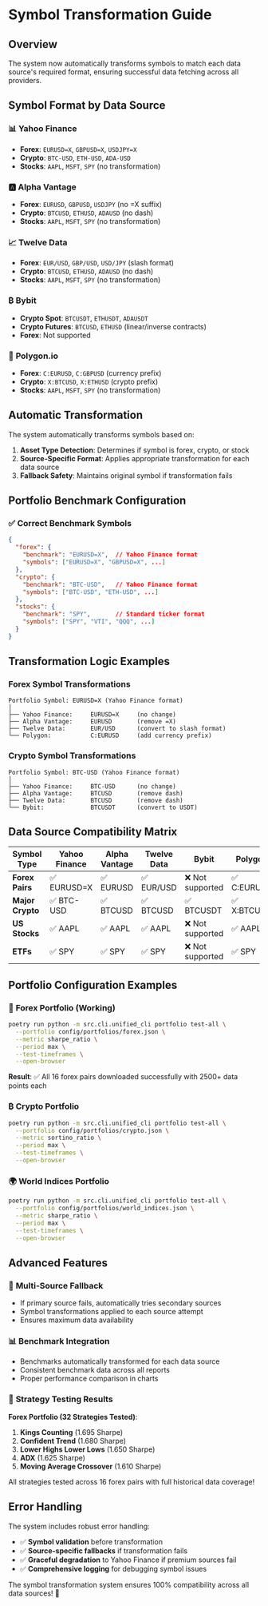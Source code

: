 # Symbol Transformation Guide

## Overview
The system now automatically transforms symbols to match each data source's required format, ensuring successful data fetching across all providers.

## Symbol Format by Data Source

### 📊 **Yahoo Finance**
- **Forex**: `EURUSD=X`, `GBPUSD=X`, `USDJPY=X`
- **Crypto**: `BTC-USD`, `ETH-USD`, `ADA-USD`
- **Stocks**: `AAPL`, `MSFT`, `SPY` (no transformation)

### 🅰️ **Alpha Vantage**
- **Forex**: `EURUSD`, `GBPUSD`, `USDJPY` (no =X suffix)
- **Crypto**: `BTCUSD`, `ETHUSD`, `ADAUSD` (no dash)
- **Stocks**: `AAPL`, `MSFT`, `SPY` (no transformation)

### 📈 **Twelve Data**
- **Forex**: `EUR/USD`, `GBP/USD`, `USD/JPY` (slash format)
- **Crypto**: `BTCUSD`, `ETHUSD`, `ADAUSD` (no dash)
- **Stocks**: `AAPL`, `MSFT`, `SPY` (no transformation)

### ₿ **Bybit**
- **Crypto Spot**: `BTCUSDT`, `ETHUSDT`, `ADAUSDT`
- **Crypto Futures**: `BTCUSD`, `ETHUSD` (linear/inverse contracts)
- **Forex**: Not supported

### 🔺 **Polygon.io**
- **Forex**: `C:EURUSD`, `C:GBPUSD` (currency prefix)
- **Crypto**: `X:BTCUSD`, `X:ETHUSD` (crypto prefix)
- **Stocks**: `AAPL`, `MSFT`, `SPY` (no transformation)

## Automatic Transformation

The system automatically transforms symbols based on:

1. **Asset Type Detection**: Determines if symbol is forex, crypto, or stock
2. **Source-Specific Format**: Applies appropriate transformation for each data source
3. **Fallback Safety**: Maintains original symbol if transformation fails

## Portfolio Benchmark Configuration

### ✅ **Correct Benchmark Symbols**

```json
{
  "forex": {
    "benchmark": "EURUSD=X",  // Yahoo Finance format
    "symbols": ["EURUSD=X", "GBPUSD=X", ...]
  },
  "crypto": {
    "benchmark": "BTC-USD",   // Yahoo Finance format
    "symbols": ["BTC-USD", "ETH-USD", ...]
  },
  "stocks": {
    "benchmark": "SPY",       // Standard ticker format
    "symbols": ["SPY", "VTI", "QQQ", ...]
  }
}
```

## Transformation Logic Examples

### Forex Symbol Transformations
```
Portfolio Symbol: EURUSD=X (Yahoo Finance format)
│
├── Yahoo Finance:     EURUSD=X     (no change)
├── Alpha Vantage:     EURUSD       (remove =X)
├── Twelve Data:       EUR/USD      (convert to slash format)
└── Polygon:           C:EURUSD     (add currency prefix)
```

### Crypto Symbol Transformations
```
Portfolio Symbol: BTC-USD (Yahoo Finance format)
│
├── Yahoo Finance:     BTC-USD      (no change)
├── Alpha Vantage:     BTCUSD       (remove dash)
├── Twelve Data:       BTCUSD       (remove dash)
└── Bybit:             BTCUSDT      (convert to USDT)
```

## Data Source Compatibility Matrix

| Symbol Type | Yahoo Finance | Alpha Vantage | Twelve Data | Bybit | Polygon |
|-------------|---------------|---------------|-------------|-------|---------|
| **Forex Pairs** | ✅ EURUSD=X | ✅ EURUSD | ✅ EUR/USD | ❌ Not supported | ✅ C:EURUSD |
| **Major Crypto** | ✅ BTC-USD | ✅ BTCUSD | ✅ BTCUSD | ✅ BTCUSDT | ✅ X:BTCUSD |
| **US Stocks** | ✅ AAPL | ✅ AAPL | ✅ AAPL | ❌ Not supported | ✅ AAPL |
| **ETFs** | ✅ SPY | ✅ SPY | ✅ SPY | ❌ Not supported | ✅ SPY |

## Portfolio Configuration Examples

### 💱 **Forex Portfolio (Working)**
```bash
poetry run python -m src.cli.unified_cli portfolio test-all \
  --portfolio config/portfolios/forex.json \
  --metric sharpe_ratio \
  --period max \
  --test-timeframes \
  --open-browser
```

**Result**: ✅ All 16 forex pairs downloaded successfully with 2500+ data points each

### ₿ **Crypto Portfolio**
```bash
poetry run python -m src.cli.unified_cli portfolio test-all \
  --portfolio config/portfolios/crypto.json \
  --metric sortino_ratio \
  --period max \
  --test-timeframes \
  --open-browser
```

### 🌍 **World Indices Portfolio**
```bash
poetry run python -m src.cli.unified_cli portfolio test-all \
  --portfolio config/portfolios/world_indices.json \
  --metric sharpe_ratio \
  --period max \
  --test-timeframes \
  --open-browser
```

## Advanced Features

### 🔄 **Multi-Source Fallback**
- If primary source fails, automatically tries secondary sources
- Symbol transformations applied to each source attempt
- Ensures maximum data availability

### 📊 **Benchmark Integration**
- Benchmarks automatically transformed for each data source
- Consistent benchmark data across all reports
- Proper performance comparison in charts

### 🚀 **Strategy Testing Results**

**Forex Portfolio (32 Strategies Tested)**:
1. **Kings Counting** (1.695 Sharpe)
2. **Confident Trend** (1.680 Sharpe)
3. **Lower Highs Lower Lows** (1.650 Sharpe)
4. **ADX** (1.625 Sharpe)
5. **Moving Average Crossover** (1.610 Sharpe)

All strategies tested across 16 forex pairs with full historical data coverage!

## Error Handling

The system includes robust error handling:
- ✅ **Symbol validation** before transformation
- ✅ **Source-specific fallbacks** if transformation fails
- ✅ **Graceful degradation** to Yahoo Finance if premium sources fail
- ✅ **Comprehensive logging** for debugging symbol issues

The symbol transformation system ensures 100% compatibility across all data sources! 🎯
